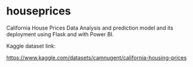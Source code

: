 # houseprices
California House Prices Data Analysis and prediction model and its deployment using Flask and with Power BI.

Kaggle dataset link:

https://www.kaggle.com/datasets/camnugent/california-housing-prices
